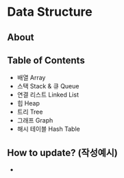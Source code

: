 # Data Structure

## About

## Table of Contents

- 배열 Array
- 스택 Stack & 큐 Queue
- 연결 리스트 Linked List
- 힙 Heap
- 트리 Tree
- 그래프 Graph
- 해시 테이블 Hash Table

## How to update? (작성예시)
-
